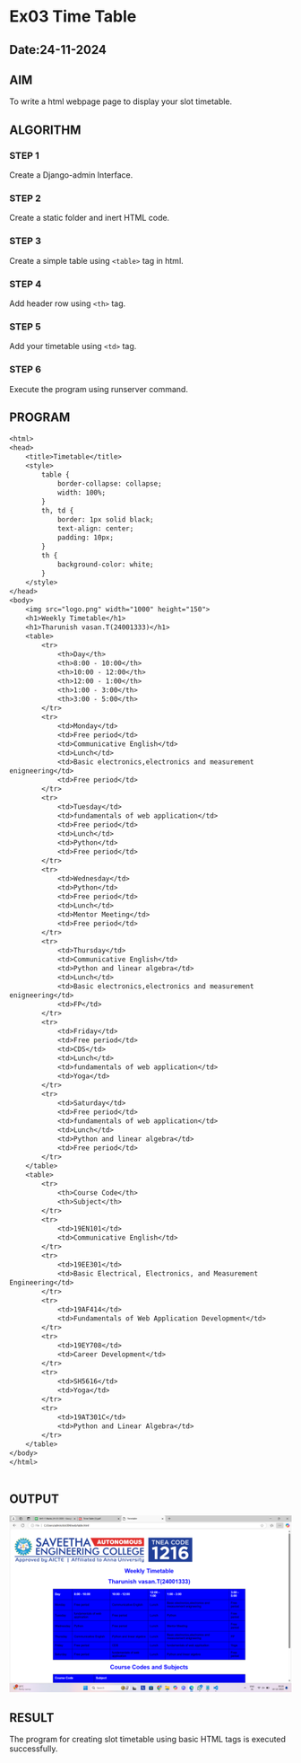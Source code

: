 # Ex03 Time Table
## Date:24-11-2024

## AIM
To write a html webpage page to display your slot timetable.

## ALGORITHM
### STEP 1
Create a Django-admin Interface.

### STEP 2
Create a static folder and inert HTML code.

### STEP 3
Create a simple table using ```<table>``` tag in html.

### STEP 4
Add header row using ```<th>``` tag.

### STEP 5
Add your timetable using ```<td>``` tag.

### STEP 6
Execute the program using runserver command.
## PROGRAM
```
<html>
<head>
    <title>Timetable</title>
    <style>
        table {
            border-collapse: collapse;
            width: 100%;
        }
        th, td {
            border: 1px solid black;
            text-align: center;
            padding: 10px;
        }
        th {
            background-color: white;
        }
    </style>
</head>
<body>
    <img src="logo.png" width="1000" height="150">
    <h1>Weekly Timetable</h1>
    <h1>Tharunish vasan.T(24001333)</h1>
    <table>
        <tr>
            <th>Day</th>
            <th>8:00 - 10:00</th>
            <th>10:00 - 12:00</th>
            <th>12:00 - 1:00</th>
            <th>1:00 - 3:00</th>
            <th>3:00 - 5:00</th>
        </tr>
        <tr>
            <td>Monday</td>
            <td>Free period</td>
            <td>Communicative English</td>
            <td>Lunch</td>
            <td>Basic electronics,electronics and measurement enigneering</td>
            <td>Free period</td>
        </tr>
        <tr>
            <td>Tuesday</td>
            <td>fundamentals of web application</td>
            <td>Free period</td>
            <td>Lunch</td>
            <td>Python</td>
            <td>Free period</td>
        </tr>
        <tr>
            <td>Wednesday</td>
            <td>Python</td>
            <td>Free period</td>
            <td>Lunch</td>
            <td>Mentor Meeting</td>
            <td>Free period</td>
        </tr>
        <tr>
            <td>Thursday</td>
            <td>Communicative English</td>
            <td>Python and linear algebra</td>
            <td>Lunch</td>
            <td>Basic electronics,electronics and measurement enigneering</td>
            <td>FP</td>
        </tr>
        <tr>
            <td>Friday</td>
            <td>Free period</td>
            <td>CDS</td>
            <td>Lunch</td>
            <td>fundamentals of web application</td>
            <td>Yoga</td>
        </tr>
        <tr>
            <td>Saturday</td>
            <td>Free period</td>
            <td>fundamentals of web application</td>
            <td>Lunch</td>
            <td>Python and linear algebra</td>
            <td>Free period</td>
        </tr>
    </table>
    <table>
        <tr>
            <th>Course Code</th>
            <th>Subject</th>
        </tr>
        <tr>
            <td>19EN101</td>
            <td>Communicative English</td>
        </tr>
        <tr>
            <td>19EE301</td>
            <td>Basic Electrical, Electronics, and Measurement Engineering</td>
        </tr>
        <tr>
            <td>19AF414</td>
            <td>Fundamentals of Web Application Development</td>
        </tr>
        <tr>
            <td>19EY708</td>
            <td>Career Development</td>
        </tr>
        <tr>
            <td>SH5616</td>
            <td>Yoga</td>
        </tr>
        <tr>
            <td>19AT301C</td>
            <td>Python and Linear Algebra</td>
        </tr>
    </table>
</body>
</html>


```
## OUTPUT
![alt text](<Screenshot 2024-12-10 092816.png>)
## RESULT
The program for creating slot timetable using basic HTML tags is executed successfully.
